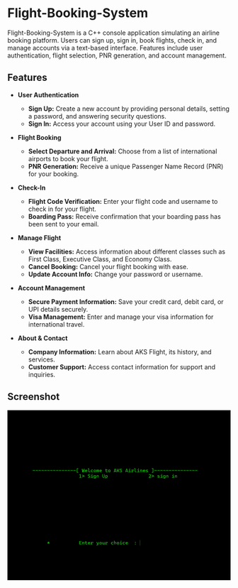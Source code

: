 # Flight-Booking-System
Flight-Booking-System is a C++ console application simulating an airline booking platform. Users can sign up, sign in, book flights, check in, and manage accounts via a text-based interface. Features include user authentication, flight selection, PNR generation, and account management.

## Features

- **User Authentication**
  - **Sign Up:** Create a new account by providing personal details, setting a password, and answering security questions.
  - **Sign In:** Access your account using your User ID and password.

- **Flight Booking**
  - **Select Departure and Arrival:** Choose from a list of international airports to book your flight.
  - **PNR Generation:** Receive a unique Passenger Name Record (PNR) for your booking.

- **Check-In**
  - **Flight Code Verification:** Enter your flight code and username to check in for your flight.
  - **Boarding Pass:** Receive confirmation that your boarding pass has been sent to your email.

- **Manage Flight**
  - **View Facilities:** Access information about different classes such as First Class, Executive Class, and Economy Class.
  - **Cancel Booking:** Cancel your flight booking with ease.
  - **Update Account Info:** Change your password or username.

- **Account Management**
  - **Secure Payment Information:** Save your credit card, debit card, or UPI details securely.
  - **Visa Management:** Enter and manage your visa information for international travel.

- **About & Contact**
  - **Company Information:** Learn about AKS Flight, its history, and services.
  - **Customer Support:** Access contact information for support and inquiries.

## Screenshot

![Picture 1](./screenshots/Airlines-Booking-System.png)
